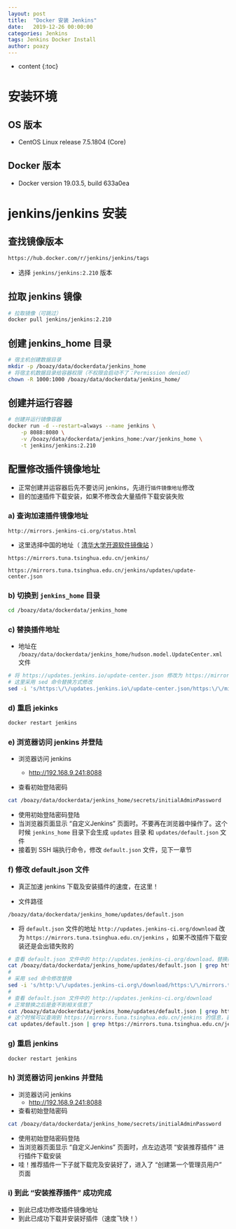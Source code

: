 ```yaml
---
layout: post
title:  "Docker 安装 Jenkins"
date:   2019-12-26 00:00:00
categories: Jenkins
tags: Jenkins Docker Install
author: poazy
---
```


* content
{:toc}

# 安装环境

## OS 版本

* CentOS Linux release 7.5.1804 (Core)

## Docker 版本

* Docker version 19.03.5, build 633a0ea



# jenkins/jenkins 安装 

## 查找镜像版本

```html
https://hub.docker.com/r/jenkins/jenkins/tags
```

* 选择 `jenkins/jenkins:2.210` 版本

## 拉取 jenkins 镜像

```bash
# 拉取镜像（可跳过）
docker pull jenkins/jenkins:2.210
```

## 创建 jenkins_home 目录

```bash
# 宿主机创建数据目录
mkdir -p /boazy/data/dockerdata/jenkins_home
# 将宿主机数据目录给容器权限（不权限会启动不了：Permission denied）
chown -R 1000:1000 /boazy/data/dockerdata/jenkins_home/
```

## 创建并运行容器

```bash
# 创建并运行镜像容器
docker run -d --restart=always --name jenkins \
    -p 8088:8080 \
    -v /boazy/data/dockerdata/jenkins_home:/var/jenkins_home \
    -t jenkins/jenkins:2.210
```

## 配置修改插件镜像地址

* 正常创建并运容器后先不要访问 jenkins，先进行`插件镜像地址`修改
* 目的加速插件下载安装，如果不修改会大量插件下载安装失败

### a) 查询加速插件镜像地址

```url
http://mirrors.jenkins-ci.org/status.html
```

* 这里选择中国的地址（ [清华大学开源软件镜像站](https://mirrors.tuna.tsinghua.edu.cn/) ）

```url
https://mirrors.tuna.tsinghua.edu.cn/jenkins/
```

```url
https://mirrors.tuna.tsinghua.edu.cn/jenkins/updates/update-center.json
```

### b) 切换到 `jenkins_home` 目录

```bash
cd /boazy/data/dockerdata/jenkins_home
```

### c) 替换插件地址

* 地址在 `/boazy/data/dockerdata/jenkins_home/hudson.model.UpdateCenter.xml` 文件

```bash
# 将 https://updates.jenkins.io/update-center.json 修改为 https://mirrors.tuna.tsinghua.edu.cn/jenkins/updates/update-center.json
# 这里采用 sed 命令替换方式修改
sed -i 's/https:\/\/updates.jenkins.io\/update-center.json/https:\/\/mirrors.tuna.tsinghua.edu.cn\/jenkins\/updates\/update-center.json/g' hudson.model.UpdateCenter.xml
```

### d) 重启 jekinks

```bash
docker restart jenkins
```

### e) 浏览器访问 jenkins 并登陆

* 浏览器访问 jenkins
  * http://192.168.9.241:8088

* 查看初始登陆密码

```bash
cat /boazy/data/dockerdata/jenkins_home/secrets/initialAdminPassword
```

* 使用初始登陆密码登陆
* 当浏览器页面显示 “自定义Jenkins” 页面时。不要再在浏览器中操作了。这个时候 `jenkins_home` 目录下会生成 `updates` 目录 和 `updates/default.json` 文件
* 接着到 SSH 端执行命令，修改 `default.json` 文件，见下一章节

### f) 修改 default.json 文件

* 真正加速 jenkins 下载及安装插件的速度，在这里！

* 文件路径

```path
/boazy/data/dockerdata/jenkins_home/updates/default.json
```

* 将 `default.json` 文件的地址 `http://updates.jenkins-ci.org/download` 改为 `https://mirrors.tuna.tsinghua.edu.cn/jenkins` ，如果不改插件下载安装还是会出错失败的

```bash
# 查看 default.json 文件中的 http://updates.jenkins-ci.org/download，替换前可以查询到相关的信息
cat /boazy/data/dockerdata/jenkins_home/updates/default.json | grep http://updates.jenkins-ci.org/download
# 
# 采用 sed 命令修改替换
sed -i 's/http:\/\/updates.jenkins-ci.org\/download/https:\/\/mirrors.tuna.tsinghua.edu.cn\/jenkins/g' updates/default.json
# 
# 查看 default.json 文件中的 http://updates.jenkins-ci.org/download
# 正常替换之后是查不到相关信息了
cat /boazy/data/dockerdata/jenkins_home/updates/default.json | grep http://updates.jenkins-ci.org/download
# 这个时候可以查询到 https://mirrors.tuna.tsinghua.edu.cn/jenkins 的信息，表示替换成功咯
cat updates/default.json | grep https://mirrors.tuna.tsinghua.edu.cn/jenkins
```

### g) 重启 jenkins

```bash
docker restart jenkins
```

### h) 浏览器访问 jenkins 并登陆

* 浏览器访问 jenkins
  * http://192.168.9.241:8088
* 查看初始登陆密码

```bash
cat /boazy/data/dockerdata/jenkins_home/secrets/initialAdminPassword
```

* 使用初始登陆密码登陆
* 当浏览器页面显示 “自定义Jenkins” 页面时，点左边选项 “安装推荐插件” 进行插件下载安装
* 哇！推荐插件一下子就下载完及安装好了，进入了  “创建第一个管理员用户”  页面

### i) 到此  “安装推荐插件” 成功完成

* 到此已成功修改插件镜像地址
* 到此已成功下载并安装好插件（速度飞快！）